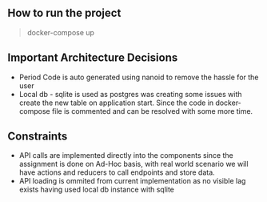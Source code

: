 ## How to run the project
> docker-compose up


## Important Architecture Decisions
- Period Code is auto generated using nanoid to remove the hassle for the user 
- Local db - sqlite is used as postgres was creating some issues with create the new table on application start. Since the code in docker-compose file is commented and can be resolved with some more time.

## Constraints
- API calls are implemented directly into the components since the assignment is done on Ad-Hoc basis, with real world scenario we will have actions and reducers to call endpoints and store data.
- API loading is ommited from current implementation as no visible lag exists having used local db instance with sqlite
